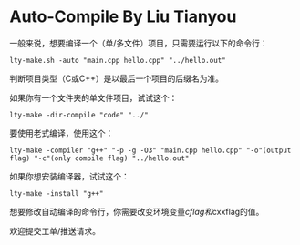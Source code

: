 # Auto-Compile By Liu Tianyou

一般来说，想要编译一个（单/多文件）项目，只需要运行以下的命令行：
```
lty-make.sh -auto "main.cpp hello.cpp" "../hello.out"
```
判断项目类型（C或C++）是以最后一个项目的后缀名为准。

如果你有一个文件夹的单文件项目，试试这个：
```
lty-make -dir-compile "code" "../" 
```

要使用老式编译，使用这个：
```
lty-make -compiler "g++" "-p -g -O3" "main.cpp hello.cpp" "-o"(output flag) "-c"(only compile flag) "../hello.out"
```

如果你想安装编译器，试试这个：
```
lty-make -install "g++"
```

想要修改自动编译的命令行，你需要改变环境变量$cflag和$cxxflag的值。

欢迎提交工单/推送请求。